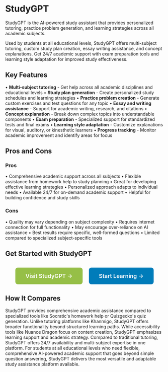 # StudyGPT

StudyGPT is the AI-powered study assistant that provides personalized tutoring, practice problem generation, and learning strategies across all academic subjects.

Used by students at all educational levels, StudyGPT offers multi-subject tutoring, custom study plan creation, essay writing assistance, and concept explanations. Get 24/7 academic support with exam preparation tools and learning style adaptation for improved study effectiveness.

## Key Features

• **Multi-subject tutoring** - Get help across all academic disciplines and educational levels
• **Study plan generation** - Create personalized study schedules and learning strategies
• **Practice problem creation** - Generate custom exercises and test questions for any topic
• **Essay and writing assistance** - Support for academic writing, research, and citations
• **Concept explanation** - Break down complex topics into understandable components
• **Exam preparation** - Specialized support for standardized tests and final exams
• **Learning style adaptation** - Customize explanations for visual, auditory, or kinesthetic learners
• **Progress tracking** - Monitor academic improvement and identify areas for focus

## Pros and Cons

### Pros
• Comprehensive academic support across all subjects
• Flexible assistance from homework help to study planning
• Great for developing effective learning strategies
• Personalized approach adapts to individual needs
• Available 24/7 for on-demand academic support
• Helpful for building confidence and study skills

### Cons
• Quality may vary depending on subject complexity
• Requires internet connection for full functionality
• May encourage over-reliance on AI assistance
• Best results require specific, well-formed questions
• Limited compared to specialized subject-specific tools

## Get Started with StudyGPT

<div style="text-align: center; margin: 2rem 0;">
  <a href="https://studygpt.ai" target="_blank" rel="noopener noreferrer" style="display: inline-block; background: #96BF47; color: white; padding: 1rem 2rem; text-decoration: none; border-radius: 8px; font-weight: 600; font-size: 1.1rem; margin-right: 1rem;">Visit StudyGPT →</a>
  <a href="https://studygpt.ai/signup" target="_blank" rel="noopener noreferrer" style="display: inline-block; background: #007cba; color: white; padding: 1rem 2rem; text-decoration: none; border-radius: 8px; font-weight: 600; font-size: 1.1rem;">Start Learning →</a>
</div>

## How It Compares

StudyGPT provides comprehensive academic assistance compared to specialized tools like Socratic's homework help or Quizgecko's quiz generation. Unlike tutoring platforms like Khanmigo, StudyGPT offers broader functionality beyond structured learning paths. While accessibility tools like Nuance Dragon focus on content creation, StudyGPT emphasizes learning support and academic strategy. Compared to traditional tutoring, StudyGPT offers 24/7 availability and multi-subject expertise in one platform. For students at all educational levels who need flexible, comprehensive AI-powered academic support that goes beyond simple question answering, StudyGPT delivers the most versatile and adaptable study assistance platform available.